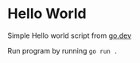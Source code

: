 # Hello World

Simple Hello world script from [go.dev](https://go.dev/doc/tutorial/getting-started)

Run program by running `go run .`
